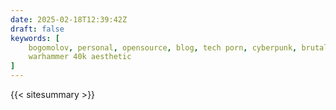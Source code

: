 ```yaml
---
date: 2025-02-18T12:39:42Z
draft: false
keywords: [
    bogomolov, personal, opensource, blog, tech porn, cyberpunk, brutalism,
    warhammer 40k aesthetic
]
---
```


{{< sitesummary >}}
